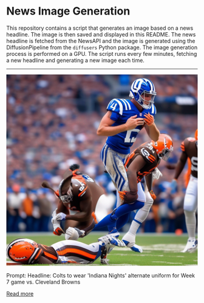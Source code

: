 # News Image Generation
This repository contains a script that generates an image based on a news headline. The image is then saved and displayed in this README.
The news headline is fetched from the NewsAPI and the image is generated using the DiffusionPipeline from the `diffusers` Python package. The image generation process is performed on a GPU.
The script runs every few minutes, fetching a new headline and generating a new image each time.

---

![Generated Image](image.png)

Prompt: Headline: Colts to wear 'Indiana Nights' alternate uniform for Week 7 game vs. Cleveland Browns

[Read more](https://www.colts.com/news/alternate-jerseys-black-helmets-indiana-nights-blue-heather-browns-game)